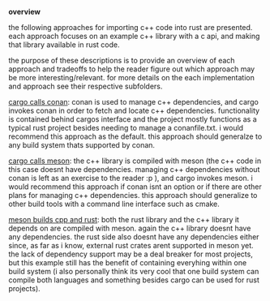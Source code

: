 **overview**

the following approaches for importing c++ code into rust are presented. each approach focuses on an example c++ library with a c api, and making that library available in rust code.

the purpose of these descriptions is to provide an overview of each approach and tradeoffs to help the reader figure out which approach may be more interesting/relevant. for more details on the each implementation and approach see their respective subfolders.

[cargo calls conan](cargo_calls_conan): conan is used to manage c++ dependencies, and cargo invokes conan in order to fetch and locate c++ dependencies. functionality is contained behind cargos interface and the project mostly functions as a typical rust project besides needing to manage a conanfile.txt. i would recommend this approach as the default. this approach should generalze to any build system thats supported by conan.

[cargo calls meson](cargo_calls_meson): the c++ library is compiled with meson (the c++ code in this case doesnt have dependencies. managing c++ dependencies without conan is left as an exercise to the reader :p ), and cargo invokes meson. i would recommend this approach if conan isnt an option or if there are other plans for managing c++ dependencies. this approach should generalize to other build tools with a command line interface such as cmake.

[meson builds cpp and rust](meson_builds_cpp_and_rust): both the rust library and the c++ library it depends on are compiled with meson. again the c++ library doesnt have any dependencies. the rust side also doesnt have any dependencies either since, as far as i know, external rust crates arent supported in meson yet. the lack of dependency support may be a deal breaker for most projects, but this example still has the benefit of containing everyhing within one build system (i also personally think its very cool that one build system can compile both languages and something besides cargo can be used for rust projects).

